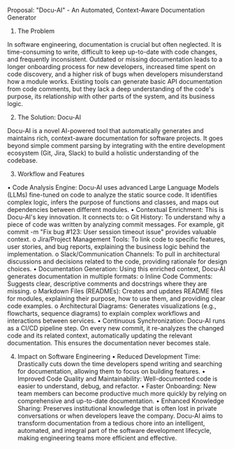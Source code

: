 Proposal: "Docu-AI" - An Automated, Context-Aware Documentation Generator

1. The Problem

In software engineering, documentation is crucial but often neglected. It is time-consuming to write, difficult to keep up-to-date with code changes, and frequently inconsistent. Outdated or missing documentation leads to a longer onboarding process for new developers, increased time spent on code discovery, and a higher risk of bugs when developers misunderstand how a module works. Existing tools can generate basic API documentation from code comments, but they lack a deep understanding of the code's purpose, its relationship with other parts of the system, and its business logic.

2. The Solution: Docu-AI

Docu-AI is a novel AI-powered tool that automatically generates and maintains rich, context-aware documentation for software projects. It goes beyond simple comment parsing by integrating with the entire development ecosystem (Git, Jira, Slack) to build a holistic understanding of the codebase.

3. Workflow and Features

•	Code Analysis Engine: Docu-AI uses advanced Large Language Models (LLMs) fine-tuned on code to analyze the static source code. It identifies complex logic, infers the purpose of functions and classes, and maps out dependencies between different modules.
•	Contextual Enrichment: This is Docu-AI's key innovation. It connects to:
o	Git History: To understand why a piece of code was written by analyzing commit messages. For example, git commit -m "Fix bug #123: User session timeout issue" provides valuable context.
o	Jira/Project Management Tools: To link code to specific features, user stories, and bug reports, explaining the business logic behind the implementation.
o	Slack/Communication Channels: To pull in architectural discussions and decisions related to the code, providing rationale for design choices.
•	Documentation Generation: Using this enriched context, Docu-AI generates documentation in multiple formats:
o	Inline Code Comments: Suggests clear, descriptive comments and docstrings where they are missing.
o	Markdown Files (READMEs): Creates and updates README files for modules, explaining their purpose, how to use them, and providing clear code examples.
o	Architectural Diagrams: Generates visualizations (e.g., flowcharts, sequence diagrams) to explain complex workflows and interactions between services.
•	Continuous Synchronization: Docu-AI runs as a CI/CD pipeline step. On every new commit, it re-analyzes the changed code and its related context, automatically updating the relevant documentation. This ensures the documentation never becomes stale.

4. Impact on Software Engineering
•	Reduced Development Time: Drastically cuts down the time developers spend writing and searching for documentation, allowing them to focus on building features.
•	Improved Code Quality and Maintainability: Well-documented code is easier to understand, debug, and refactor.
•	Faster Onboarding: New team members can become productive much more quickly by relying on comprehensive and up-to-date documentation.
•	Enhanced Knowledge Sharing: Preserves institutional knowledge that is often lost in private conversations or when developers leave the company.
Docu-AI aims to transform documentation from a tedious chore into an intelligent, automated, and integral part of the software development lifecycle, making engineering teams more efficient and effective.

